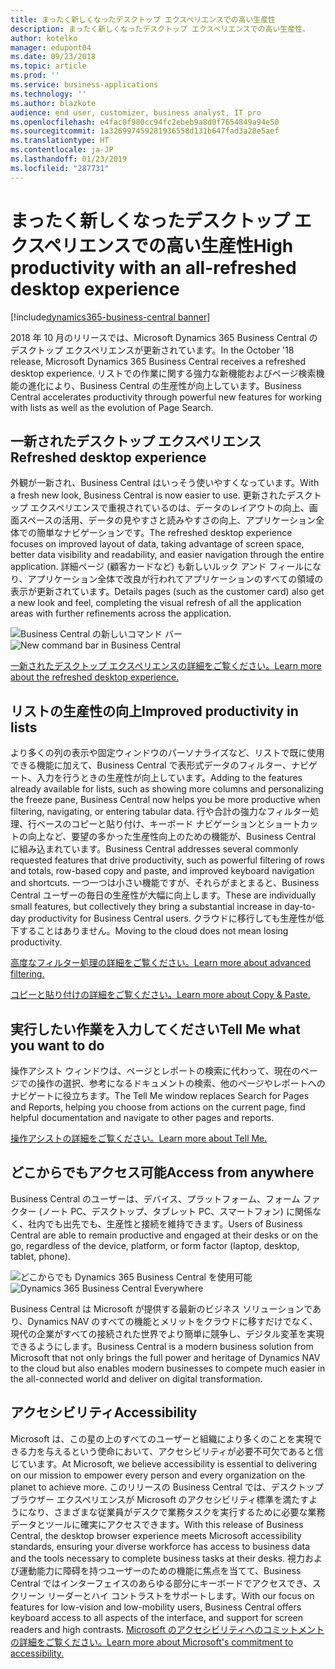 ```yaml
---
title: まったく新しくなったデスクトップ エクスペリエンスでの高い生産性
description: まったく新しくなったデスクトップ エクスペリエンスでの高い生産性。
author: kotelko
manager: edupont04
ms.date: 09/23/2018
ms.topic: article
ms.prod: ''
ms.service: business-applications
ms.technology: ''
ms.author: blazkote
audience: end user, customizer, business analyst, IT pro
ms.openlocfilehash: e4fac0f980cc94fc2ebeb9a8d0f7654849a94e50
ms.sourcegitcommit: 1a326997459281936558d131b647fad3a28e5aef
ms.translationtype: HT
ms.contentlocale: ja-JP
ms.lasthandoff: 01/23/2019
ms.locfileid: "287731"
---
```

# <a name="high-productivity-with-an-all-refreshed-desktop-experience"></a><span data-ttu-id="1ba31-103">まったく新しくなったデスクトップ エクスペリエンスでの高い生産性</span><span class="sxs-lookup"><span data-stu-id="1ba31-103">High productivity with an all-refreshed desktop experience</span></span>

[!include[dynamics365-business-central banner](../includes/dynamics365-business-central.md)]



<span data-ttu-id="1ba31-104">2018 年 10 月のリリースでは、Microsoft Dynamics 365 Business Central のデスクトップ エクスペリエンスが更新されています。</span><span class="sxs-lookup"><span data-stu-id="1ba31-104">In the October '18 release, Microsoft Dynamics 365 Business Central receives a refreshed desktop experience.</span></span> <span data-ttu-id="1ba31-105">リストでの作業に関する強力な新機能およびページ検索機能の進化により、Business Central の生産性が向上しています。</span><span class="sxs-lookup"><span data-stu-id="1ba31-105">Business Central accelerates productivity through powerful new features for working with lists as well as the evolution of Page Search.</span></span>

## <a name="refreshed-desktop-experience"></a><span data-ttu-id="1ba31-106">一新されたデスクトップ エクスペリエンス</span><span class="sxs-lookup"><span data-stu-id="1ba31-106">Refreshed desktop experience</span></span>
<span data-ttu-id="1ba31-107">外観が一新され、Business Central はいっそう使いやすくなっています。</span><span class="sxs-lookup"><span data-stu-id="1ba31-107">With a fresh new look, Business Central is now easier to use.</span></span> <span data-ttu-id="1ba31-108">更新されたデスクトップ エクスペリエンスで重視されているのは、データのレイアウトの向上、画面スペースの活用、データの見やすさと読みやすさの向上、アプリケーション全体での簡単なナビゲーションです。</span><span class="sxs-lookup"><span data-stu-id="1ba31-108">The refreshed desktop experience focuses on improved layout of data, taking advantage of screen space, better data visibility and readability, and easier navigation through the entire application.</span></span> <span data-ttu-id="1ba31-109">詳細ページ (顧客カードなど) も新しいルック アンド フィールになり、アプリケーション全体で改良が行われてアプリケーションのすべての領域の表示が更新されています。</span><span class="sxs-lookup"><span data-stu-id="1ba31-109">Details pages (such as the customer card) also get a new look and feel, completing the visual refresh of all the application areas with further refinements across the application.</span></span>

<span data-ttu-id="1ba31-110">![Business Central の新しいコマンド バー](media/commanding.png "Business Central の新しいコマンド バー")</span><span class="sxs-lookup"><span data-stu-id="1ba31-110">![New command bar in Business Central](media/commanding.png "New command bar in Business Central")</span></span>

[<span data-ttu-id="1ba31-111">一新されたデスクトップ エクスペリエンスの詳細をご覧ください。</span><span class="sxs-lookup"><span data-stu-id="1ba31-111">Learn more about the refreshed desktop experience.</span></span>](refreshed-ux.md)

## <a name="improved-productivity-in-lists"></a><span data-ttu-id="1ba31-112">リストの生産性の向上</span><span class="sxs-lookup"><span data-stu-id="1ba31-112">Improved productivity in lists</span></span>
<span data-ttu-id="1ba31-113">より多くの列の表示や固定ウィンドウのパーソナライズなど、リストで既に使用できる機能に加えて、Business Central で表形式データのフィルター、ナビゲート、入力を行うときの生産性が向上しています。</span><span class="sxs-lookup"><span data-stu-id="1ba31-113">Adding to the features already available for lists, such as showing more columns and personalizing the freeze pane, Business Central now helps you be more productive when filtering, navigating, or entering tabular data.</span></span> <span data-ttu-id="1ba31-114">行や合計の強力なフィルター処理、行ベースのコピーと貼り付け、キーボード ナビゲーションとショートカットの向上など、要望の多かった生産性向上のための機能が、Business Central に組み込まれています。</span><span class="sxs-lookup"><span data-stu-id="1ba31-114">Business Central addresses several commonly requested features that drive productivity, such as powerful filtering of rows and totals, row-based copy and paste, and improved keyboard navigation and shortcuts.</span></span> <span data-ttu-id="1ba31-115">一つ一つは小さい機能ですが、それらがまとまると、Business Central ユーザーの毎日の生産性が大幅に向上します。</span><span class="sxs-lookup"><span data-stu-id="1ba31-115">These are individually small features, but collectively they bring a substantial increase in day-to-day productivity for Business Central users.</span></span> <span data-ttu-id="1ba31-116">クラウドに移行しても生産性が低下することはありません。</span><span class="sxs-lookup"><span data-stu-id="1ba31-116">Moving to the cloud does not mean losing productivity.</span></span>

[<span data-ttu-id="1ba31-117">高度なフィルター処理の詳細をご覧ください。</span><span class="sxs-lookup"><span data-stu-id="1ba31-117">Learn more about advanced filtering.</span></span>](advanced-filtering.md)

[<span data-ttu-id="1ba31-118">コピーと貼り付けの詳細をご覧ください。</span><span class="sxs-lookup"><span data-stu-id="1ba31-118">Learn more about Copy & Paste.</span></span>](grid-and-copy-paste.md)

## <a name="tell-me-what-you-want-to-do"></a><span data-ttu-id="1ba31-119">実行したい作業を入力してください</span><span class="sxs-lookup"><span data-stu-id="1ba31-119">Tell Me what you want to do</span></span>
<span data-ttu-id="1ba31-120">操作アシスト ウィンドウは、ページとレポートの検索に代わって、現在のページでの操作の選択、参考になるドキュメントの検索、他のページやレポートへのナビゲートに役立ちます。</span><span class="sxs-lookup"><span data-stu-id="1ba31-120">The Tell Me window replaces Search for Pages and Reports, helping you choose from actions on the current page, find helpful documentation and navigate to other pages and reports.</span></span>

[<span data-ttu-id="1ba31-121">操作アシストの詳細をご覧ください。</span><span class="sxs-lookup"><span data-stu-id="1ba31-121">Learn more about Tell Me.</span></span>](improvements-to-search.md)

## <a name="access-from-anywhere"></a><span data-ttu-id="1ba31-122">どこからでもアクセス可能</span><span class="sxs-lookup"><span data-stu-id="1ba31-122">Access from anywhere</span></span>
<span data-ttu-id="1ba31-123">Business Central のユーザーは、デバイス、プラットフォーム、フォーム ファクター (ノート PC、デスクトップ、タブレット PC、スマートフォン) に関係なく、社内でも出先でも、生産性と接続を維持できます。</span><span class="sxs-lookup"><span data-stu-id="1ba31-123">Users of Business Central are able to remain productive and engaged at their desks or on the go, regardless of the device, platform, or form factor (laptop, desktop, tablet, phone).</span></span>

<span data-ttu-id="1ba31-124">![どこからでも Dynamics 365 Business Central を使用可能](media/bc-apps2.png "Business Central のユーザーは、デスクトップ、スマートフォン、タブレット PC のいずれでも生産性を維持できます")</span><span class="sxs-lookup"><span data-stu-id="1ba31-124">![Dynamics 365 Business Central Everywhere](media/bc-apps2.png "Business Central users can remain productive whether on a desktop, phone, or tablet")</span></span>

<span data-ttu-id="1ba31-125">Business Central は Microsoft が提供する最新のビジネス ソリューションであり、Dynamics NAV のすべての機能とメリットをクラウドに移すだけでなく、現代の企業がすべての接続された世界でより簡単に競争し、デジタル変革を実現できるようにします。</span><span class="sxs-lookup"><span data-stu-id="1ba31-125">Business Central is a modern business solution from Microsoft that not only brings the full power and heritage of Dynamics NAV to the cloud but also enables modern businesses to compete much easier in the all-connected world and deliver on digital transformation.</span></span>

## <a name="accessibility"></a><span data-ttu-id="1ba31-126">アクセシビリティ</span><span class="sxs-lookup"><span data-stu-id="1ba31-126">Accessibility</span></span>
<span data-ttu-id="1ba31-127">Microsoft は、この星の上のすべてのユーザーと組織により多くのことを実現できる力を与えるという使命において、アクセシビリティが必要不可欠であると信じています。</span><span class="sxs-lookup"><span data-stu-id="1ba31-127">At Microsoft, we believe accessibility is essential to delivering on our mission to empower every person and every organization on the planet to achieve more.</span></span> <span data-ttu-id="1ba31-128">このリリースの Business Central では、デスクトップ ブラウザー エクスペリエンスが Microsoft のアクセシビリティ標準を満たすようになり、さまざまな従業員がデスクで業務タスクを実行するために必要な業務データとツールに確実にアクセスできます。</span><span class="sxs-lookup"><span data-stu-id="1ba31-128">With this release of Business Central, the desktop browser experience meets Microsoft accessibility standards, ensuring your diverse workforce has access to business data and the tools necessary to complete business tasks at their desks.</span></span>
<span data-ttu-id="1ba31-129">視力および運動能力に障碍を持つユーザーのための機能に焦点を当てて、Business Central ではインターフェイスのあらゆる部分にキーボードでアクセスでき、スクリーン リーダーとハイ コントラストをサポートします。</span><span class="sxs-lookup"><span data-stu-id="1ba31-129">With our focus on features for low-vision and low-mobility users, Business Central offers keyboard access to all aspects of the interface, and support for screen readers and high contrasts.</span></span>
[<span data-ttu-id="1ba31-130">Microsoft のアクセシビリティへのコミットメントの詳細をご覧ください。</span><span class="sxs-lookup"><span data-stu-id="1ba31-130">Learn more about Microsoft's commitment to accessibility.</span></span>](https://aka.ms/microsoftaccessibility)
